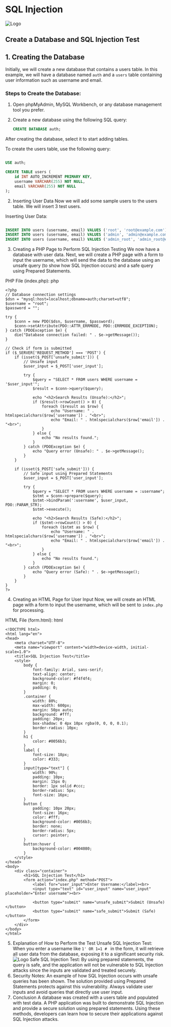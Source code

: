 # SQL Injection
![Logo](/2.png)

## Create a Database and SQL Injection Test

## 1. Creating the Database
Initially, we will create a new database that contains a users table. In this example, we will have a database named `auth` and a `users` table containing user information such as username and email.

### Steps to Create the Database:
1. Open phpMyAdmin, MySQL Workbench, or any database management tool you prefer.
2. Create a new database using the following SQL query:

   ```sql
   CREATE DATABASE auth;
After creating the database, select it to start adding tables.

To create the users table, use the following query:

```sql

USE auth;

CREATE TABLE users (
    id INT AUTO_INCREMENT PRIMARY KEY,
    username VARCHAR(255) NOT NULL,
    email VARCHAR(255) NOT NULL
);
```
2. Inserting User Data
Now we will add some sample users to the users table. We will insert 3 test users.

Inserting User Data:
```sql

INSERT INTO users (username, email) VALUES ('root', 'root@example.com');
INSERT INTO users (username, email) VALUES ('admin', 'admin@example.com');
INSERT INTO users (username, email) VALUES ('admin_root', 'admin_root@example.com');
```
3. Creating a PHP Page to Perform SQL Injection Testing
We now have a database with user data. Next, we will create a PHP page with a form to input the username, which will send the data to the database using an unsafe query (to show how SQL Injection occurs) and a safe query using Prepared Statements.

PHP File (index.php):
php
```
<?php
// Database connection settings
$dsn = "mysql:host=localhost;dbname=auth;charset=utf8";
$username = "root"; 
$password = ""; 

try {
    $conn = new PDO($dsn, $username, $password);
    $conn->setAttribute(PDO::ATTR_ERRMODE, PDO::ERRMODE_EXCEPTION);
} catch (PDOException $e) {
    die("Database connection failed: " . $e->getMessage());
}

// Check if form is submitted
if ($_SERVER['REQUEST_METHOD'] === 'POST') {
    if (isset($_POST['unsafe_submit'])) {
        // Unsafe input
        $user_input = $_POST['user_input'];

        try {
            $query = "SELECT * FROM users WHERE username = '$user_input'";
            $result = $conn->query($query);

            echo "<h2>Search Results (Unsafe):</h2>";
            if ($result->rowCount() > 0) {
                foreach ($result as $row) {
                    echo "Username: " . htmlspecialchars($row['username']) . "<br>";
                    echo "Email: " . htmlspecialchars($row['email']) . "<br>";
                }
            } else {
                echo "No results found.";
            }
        } catch (PDOException $e) {
            echo "Query error (Unsafe): " . $e->getMessage();
        }
    }

    if (isset($_POST['safe_submit'])) {
        // Safe input using Prepared Statements
        $user_input = $_POST['user_input'];

        try {
            $query = "SELECT * FROM users WHERE username = :username";
            $stmt = $conn->prepare($query);
            $stmt->bindParam(':username', $user_input, PDO::PARAM_STR);
            $stmt->execute();

            echo "<h2>Search Results (Safe):</h2>";
            if ($stmt->rowCount() > 0) {
                foreach ($stmt as $row) {
                    echo "Username: " . htmlspecialchars($row['username']) . "<br>";
                    echo "Email: " . htmlspecialchars($row['email']) . "<br>";
                }
            } else {
                echo "No results found.";
            }
        } catch (PDOException $e) {
            echo "Query error (Safe): " . $e->getMessage();
        }
    }
}
?>
```
4. Creating an HTML Page for User Input
Now, we will create an HTML page with a form to input the username, which will be sent to ```index.php ```for processing.

HTML File (form.html):
html
```
<!DOCTYPE html>
<html lang="en">
<head>
    <meta charset="UTF-8">
    <meta name="viewport" content="width=device-width, initial-scale=1.0">
    <title>SQL Injection Test</title>
    <style>
        body {
            font-family: Arial, sans-serif;
            text-align: center;
            background-color: #f4f4f4;
            margin: 0;
            padding: 0;
        }
        .container {
            width: 80%;
            max-width: 600px;
            margin: 50px auto;
            background: #fff;
            padding: 20px;
            box-shadow: 0 4px 10px rgba(0, 0, 0, 0.1);
            border-radius: 10px;
        }
        h1 {
            color: #0056b3;
        }
        label {
            font-size: 18px;
            color: #333;
        }
        input[type="text"] {
            width: 90%;
            padding: 10px;
            margin: 15px 0;
            border: 1px solid #ccc;
            border-radius: 5px;
            font-size: 16px;
        }
        button {
            padding: 10px 20px;
            font-size: 16px;
            color: #fff;
            background-color: #0056b3;
            border: none;
            border-radius: 5px;
            cursor: pointer;
        }
        button:hover {
            background-color: #004080;
        }
    </style>
</head>
<body>
    <div class="container">
        <h1>SQL Injection Test</h1>
        <form action="index.php" method="POST">
            <label for="user_input">Enter Username:</label><br>
            <input type="text" id="user_input" name="user_input" placeholder="Enter username"><br>

            <button type="submit" name="unsafe_submit">Submit (Unsafe)</button>
            <button type="submit" name="safe_submit">Submit (Safe)</button>
        </form>
    </div>
</body>
</html>
```
5. Explanation of How to Perform the Test
Unsafe SQL Injection Test: When you enter a username like ```1' OR 1=1 # ``` in the form, it will retrieve all user data from the database, exposing it to a significant security risk.
![Logo](/2.png)
Safe SQL Injection Test: By using prepared statements, the query is safe, and the application will not be vulnerable to SQL Injection attacks since the inputs are validated and treated securely.
7. Security Notes:
An example of how SQL Injection occurs with unsafe queries has been shown.
The solution provided using Prepared Statements protects against this vulnerability.
Always validate user inputs and avoid queries that directly use user input.
8. Conclusion
A database was created with a users table and populated with test data.
A PHP application was built to demonstrate SQL Injection and provide a secure solution using prepared statements.
Using these methods, developers can learn how to secure their applications against SQL Injection attacks.






